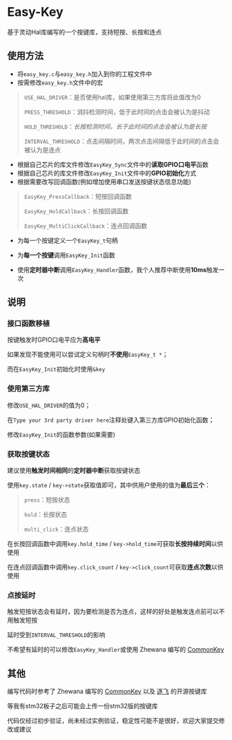 # Easy-Key

基于灵动Hal库编写的一个按键库，支持短按、长按和连点



## 使用方法

- 将`easy_key.c`与`easy_key.h`加入到你的工程文件中
- 按需修改`easy_key.h`文件中的宏

>`USE_HAL_DRIVER`：是否使用hal库，如果使用第三方库将此值改为0
>
>`PRESS_THRESHOLD`：消抖检测时间，低于此时间的点击会被认为是抖动
>
>`HOLD_THRESHOLD`：*长按检测时间，长于此时间的点击会被认为是长按*
>
>`INTERVAL_THRESHOLD`：点击间隔时间，两次点击间隔低于此时间的点击会被认为是连点

* 根据自己芯片的库文件修改`EasyKey_Sync`文件中的**读取GPIO口电平**函数
* 根据自己芯片的库文件修改`EasyKey_Init`文件中的**GPIO初始化**方式
* 根据需要改写回调函数(例如增加使用串口发送按键状态信息功能)

>`EasyKey_PressCallback`：短按回调函数
>
>`EasyKey_HoldCallback`：长按回调函数
>
>`EasyKey_MultiClickCallback`：连点回调函数

* 为每一个按键定义一个`EasyKey_t`句柄

* 为**每一个按键**调用`EasyKey_Init`函数

* 使用**定时器中断**调用`EasyKey_Handler`函数，我个人推荐中断使用**10ms**触发一次



## 说明

### 接口函数移植

按键触发时GPIO口电平应为**高电平**

如果发现不能使用可以尝试定义句柄时**不使用**`EasyKey_t *`；

而在`EasyKey_Init`初始化时使用`&key`

### 使用第三方库

修改`USE_HAL_DRIVER`的值为0；

在`Type your 3rd party driver here`注释处键入第三方库GPIO初始化函数；

修改`EasyKey_Init`的函数参数(如果需要)

### 获取按键状态

建议使用**触发时间相同**的**定时器中断**获取按键状态

使用`key.state` / `key->state`获取值即可，其中供用户使用的值为**最后三个**：

> `press`：短按状态
>
> `hold`：长按状态
>
> `multi_click`：连点状态

在长按回调函数中调用`key.hold_time` / `key->hold_time`可获取**长按持续时间**以供使用

在连点回调函数中调用`key.click_count` / `key->click_count`可获取**连点次数**以供使用

### 点按延时

触发短按状态会有延时，因为要检测是否为连点，这样的好处是触发连点前可以不用触发短按

延时受到`INTERVAL_THRESHOLD`的影响

不希望有延时的可以修改`EasyKey_Handler`或使用 Zhewana 编写的 [CommonKey](https://github.com/Zhewana/CommonKey)

## 其他

编写代码时参考了 Zhewana 编写的 [CommonKey](https://github.com/Zhewana/CommonKey) 以及 [逐飞](https://gitee.com/seekfree) 的开源按键库

等我有stm32板子之后可能会上传一份stm32版的按键库

代码仅经过初步验证，尚未经过实例验证，稳定性可能不是很好，欢迎大家提交修改或建议
